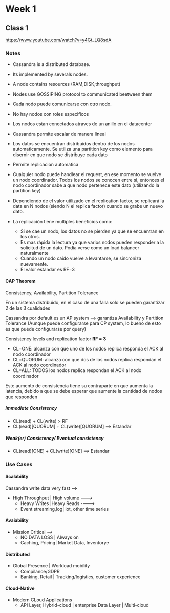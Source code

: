 # Week 1

## Class 1
https://www.youtube.com/watch?v=y4Gt_LQ8sdA 

### Notes

- Cassandra is a distributed database.
- Its implemented by severals nodes.
- A node contains resources (RAM,DISK,throughput)
- Nodes use GOSSIPING protocol to communicated beetween them



- Cada nodo puede comunicarse con otro nodo. 
- No hay nodos con roles especificos
- Los nodos estan conectados atraves de un anillo en el datacenter
- Cassandra permite escalar de manera lineal
- Los datos se encuentran distribuidos dentro de los nodos automaticamente. Se utiliza una partition key como elemento para disernir en que nodo se distribuye cada dato
- Permite replicacion automatica
- Cualquier nodo puede handlear el request, en ese momento se vuelve un nodo coordinador. Todos los nodos se conocen entre si, entonces el nodo coordinador sabe a que nodo pertenece este dato (utilizando la partition key) 
- Dependiendo de el valor utilizado en el replication factor, se replicará la data en N nodos (siendo N el replica factor) cuando se grabe un nuevo dato. 
- La replicación tiene multiples beneficios como:
   - Si se cae un nodo, los datos no se pierden ya que se encuentran en los otros.
   - Es mas rápida la lectura ya que varios nodos pueden responder a la solicitud de un dato. Podía verse como un load balancer naturalmente
   - Cuando un nodo caido vuelve a levantarse, se sincroniza nuevamente.
   - El valor estandar es RF=3

#### CAP Theorem


Consistency, Availability, Partition Tolerance

En un sistema distribuido, en el caso de una falla solo se pueden garantizar 2 de las 3 cualidades

Cassandra por default es un AP system --> garantiza Availability y Partition Tolerance
(Aunque puede configurarse para CP system, lo bueno de esto es que puede configurarse por query)


Consistency levels and replication factor
**RF = 3**
- CL=ONE: alcanza con que uno de los nodos replica responda el ACK al nodo coordinador
- CL=QUORUM:  alcanza con que dos de los nodos replica respondan el ACK al nodo coordinador
- CL=ALL:  TODOS los nodos replica respondan el ACK al nodo coordinador

Este aumento de consistencia tiene su contraparte en que aumenta la latencia, debido a que se debe esperar que aumente la cantidad de nodos que responden

##### Immediate Consistency

- CL(read) + CL(write) > RF
- CL(read)[QUORUM] + CL(write)[QUORUM] ==> Estandar


##### Weak(er) Consistency/ Eventual consistency
- CL(read)[ONE] + CL(write)[ONE] ==> Estandar

### Use Cases

#### Scalability
Cassandra write data very fast --> 
- High Throughput | High volume ---> 
    - Heavy Writes |Heavy Reads ----> 
     - Event streaming,log| iot, other time series
#### Avaiability
- Mission Critical --> 
   - NO DATA LOSS | Always on
    - Caching, Pricing| Market Data, Inventorye
   
#### Distributed

- Global Presence | Workload mobility
    - Compilance/GDPR
     - Banking, Retail | Tracking/logistics, customer experience

#### Cloud-Native

- Modern CLoud Applications
    - API Layer, Hybrid-cloud | enterprise Data Layer | Multi-cloud
